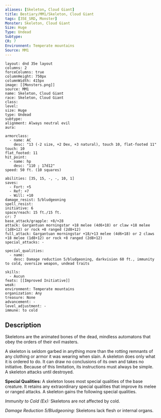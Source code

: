 ```yaml
---
aliases: [Skeleton, Cloud Giant]
title: Bestiary/MM1/Skeleton, Cloud Giant
tags: [35E_SRD, Monster]
Monster: Skeleton, Cloud Giant
Size: Huge
Type: Undead
Subtype: 
CR: 7
Environnent: Temperate mountains
Source: MM1
---
```


```statblock
layout: dnd 35e layout
columns: 2
forceColumns: true
columnHeight: 750px
columnWidth: 415px
image: [[Monsters.png]]
source: MM1
name: Skeleton, Cloud Giant
race: Skeleton, Cloud Giant
class: 
level: 
size: Huge
type: Undead
subtype: 
alignment: Always neutral evil
aura: 

armorclass:
  - name: AC
    desc: "13 (-2 size, +2 Dex, +3 natural), touch 10, flat-footed 11"
touch: 10
flat_footed: 11
hit_point:
  - name: hp
    desc: "110 ; 17d12"
speed: 50 ft. (10 squares)

abilities: [35, 15, -, -, 10, 1]
saves:
  - Fort: +5
  - Ref: +7
  - Will: +10
damage_resist: 5/bludgeoning
spell_resist: 
initiative: 6
space/reach: 15 ft./15 ft.
cr: 7
base_attack/grapple: +8/+28
attack: Gargantuan morningstar +18 melee (4d6+18) or claw +18 melee (1d8+12) or rock +8 ranged (2d8+12)
full_attack: Gargantuan morningstar +18/+13 melee (4d6+18) or 2 claws +18 melee (1d8+12) or rock +8 ranged (2d8+12)
special_attacks: -

special_qualities:
  - name: 
    desc: Damage reduction 5/bludgeoning, darkvision 60 ft., immunity to cold, oversize weapon, undead traits

skills:
  - Aucun
feats: [[Improved Initiative]]
weak: 
environment: Temperate mountains
organization: Any
treasure: None
advancement: -
level_adjustment: -
immune: to cold
```

## Description

<p>Skeletons are the animated bones of the dead, mindless automatons that obey the orders of their evil masters.</p>
<p>A skeleton is seldom garbed in anything more than the rotting remnants of any clothing or armor it was wearing when slain. A skeleton does only what it is ordered to do. It can draw no conclusions of its own and takes no initiative. Because of this limitation, its instructions must always be simple. A skeleton attacks until destroyed.</p>
<p>
            <b>Special Qualities:</b> A skeleton loses most special qualities of the base creature. It retains any extraordinary special qualities that improve its melee or ranged attacks. A skeleton gains the following special qualities.</p>
<p>
            <i>Immunity to Cold (Ex):</i> Skeletons are not affected by cold.</p>
<p>
            <i>Damage Reduction 5/Bludgeoning:</i> Skeletons lack flesh or internal organs.</p>